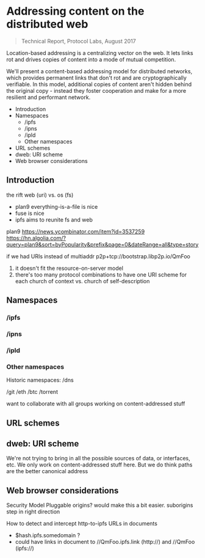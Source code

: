 # Addressing content on the distributed web

> Technical Report, Protocol Labs, August 2017

Location-based addressing is a centralizing vector on the web.
It lets links rot and drives copies of content into a mode of mutual competition.

We'll present a content-based addressing model for distributed networks,
which provides permanent links that don't rot and are cryptographically verifiable.
In this model, additional copies of content aren't hidden behind the original copy -
instead they foster cooperation and make for a more resilient and performant network.

- Introduction
- Namespaces
  - /ipfs
  - /ipns
  - /ipld
  - Other namespaces
- URL schemes
- dweb: URI scheme
- Web browser considerations


## Introduction

the rift web (uri) vs. os (fs)
- plan9 everything-is-a-file is nice
- fuse is nice
- ipfs aims to reunite fs and web

plan9
  https://news.ycombinator.com/item?id=3537259
  https://hn.algolia.com/?query=plan9&sort=byPopularity&prefix&page=0&dateRange=all&type=story

if we had URIs instead of multiaddr
p2p+tcp://bootstrap.libp2p.io/QmFoo
1. it doesn't fit the resource-on-server model
2. there's too many protocol combinations to have one URI scheme for each
church of context vs. church of self-description


## Namespaces

### /ipfs

### /ipns

### /ipld

### Other namespaces

Historic namespaces: /dns

/git /eth /btc /torrent

want to collaborate with all groups working on content-addressed stuff


## URL schemes


## dweb: URI scheme

We're not trying to bring in all the possible sources of data, or interfaces, etc.
We only work on content-addressed stuff here. But we do think paths are the better canonical address


## Web browser considerations

Security Model
Pluggable origins? would make this a bit easier. suborigins step in right direction

How to detect and intercept http-to-ipfs URLs in documents
- $hash.ipfs.somedomain ?
- could have links in document to //QmFoo.ipfs.link (http://) and //QmFoo (ipfs://)
